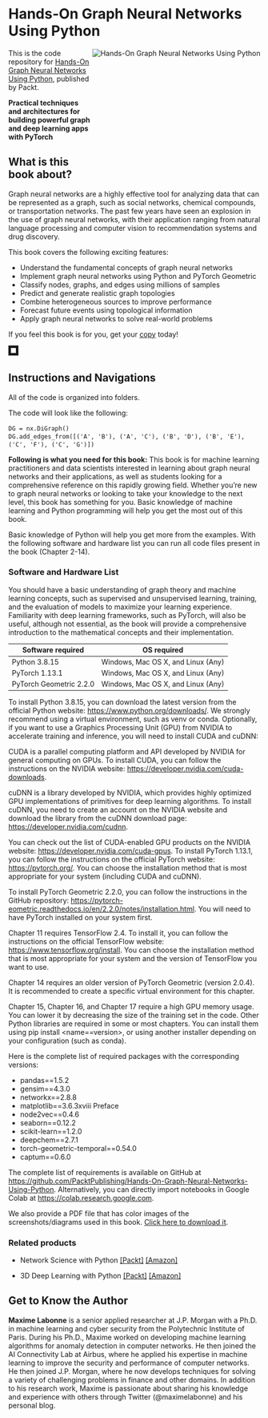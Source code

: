 # Hands-On Graph Neural Networks Using Python

<a href="https://www.packtpub.com/product/hands-on-graph-neural-networks-using-python/9781804617526?utm_source=github&utm_medium=repository&utm_campaign=9781804617526"><img src="https://static.packt-cdn.com/products/9781804617526/cover/smaller" alt="Hands-On Graph Neural Networks Using Python" height="256px" align="right"></a>

This is the code repository for [Hands-On Graph Neural Networks Using Python](https://www.packtpub.com/product/hands-on-graph-neural-networks-using-python/9781804617526?utm_source=github&utm_medium=repository&utm_campaign=9781804617526), published by Packt.

**Practical techniques and architectures for building powerful graph and deep learning apps with PyTorch**

## What is this book about?
Graph neural networks are a highly effective tool for analyzing data that can be represented as a graph, such as social networks, chemical compounds, or transportation networks. The past few years have seen an explosion in the use of graph neural networks, with their application ranging from natural language processing and computer vision to recommendation systems and drug discovery.

This book covers the following exciting features: 
* Understand the fundamental concepts of graph neural networks
* Implement graph neural networks using Python and PyTorch Geometric
* Classify nodes, graphs, and edges using millions of samples
* Predict and generate realistic graph topologies
* Combine heterogeneous sources to improve performance
* Forecast future events using topological information
* Apply graph neural networks to solve real-world problems

If you feel this book is for you, get your [copy](https://www.amazon.com/dp/B09NC5XJ6D) today!

<a href="https://www.packtpub.com/?utm_source=github&utm_medium=banner&utm_campaign=GitHubBanner"><img src="https://raw.githubusercontent.com/PacktPublishing/GitHub/master/GitHub.png" 
alt="https://www.packtpub.com/" border="5" /></a>


## Instructions and Navigations
All of the code is organized into folders.

The code will look like the following:
```
DG = nx.DiGraph()
DG.add_edges_from([('A', 'B'), ('A', 'C'), ('B', 'D'), ('B', 'E'), ('C', 'F'), ('C', 'G')])
```


**Following is what you need for this book:**
This book is for machine learning practitioners and data scientists interested in learning about graph neural networks and their applications, as well as students looking for a comprehensive reference on this rapidly growing field. Whether you’re new to graph neural networks or looking to take your knowledge to the next level, this book has something for you. Basic knowledge of machine learning and Python programming will help you get the most out of this book.	 

Basic knowledge of Python will help you get more from the examples.	
With the following software and hardware list you can run all code files present in the book (Chapter 2-14).

### Software and Hardware List

You should have a basic understanding of graph theory and machine learning concepts, such as
supervised and unsupervised learning, training, and the evaluation of models to maximize your
learning experience. Familiarity with deep learning frameworks, such as PyTorch, will also be useful,
although not essential, as the book will provide a comprehensive introduction to the mathematical
concepts and their implementation.

| Software required                      | OS required                        |
| ------------------------------------   | -----------------------------------|
| Python 3.8.15                          | Windows, Mac OS X, and Linux (Any) |                                                            
| PyTorch 1.13.1                         | Windows, Mac OS X, and Linux (Any) |
| PyTorch Geometric 2.2.0                | Windows, Mac OS X, and Linux (Any) |

To install Python 3.8.15, you can download the latest version from the official Python website: https://www.python.org/downloads/. We strongly recommend using a virtual environment, such as venv or conda. Optionally, if you want to use a Graphics Processing Unit (GPU) from NVIDIA to accelerate training and inference, you will need to install CUDA and cuDNN:

CUDA is a parallel computing platform and API developed by NVIDIA for general computing on GPUs. To install CUDA, you can follow the instructions on the NVIDIA website: https://developer.nvidia.com/cuda-downloads. 

cuDNN is a library developed by NVIDIA, which provides highly optimized GPU implementations of primitives for deep learning algorithms. To install cuDNN, you need to create an account on the NVIDIA website and download the library from the cuDNN download page: https://developer.nvidia.com/cudnn. 

You can check out the list of CUDA-enabled GPU products on the NVIDIA website: https://developer.nvidia.com/cuda-gpus. To install PyTorch 1.13.1, you can follow the instructions on the official PyTorch website: https://pytorch.org/. You can choose the installation method that is most appropriate for your system (including CUDA and cuDNN).

To install PyTorch Geometric 2.2.0, you can follow the instructions in the GitHub repository: https://pytorch-eometric.readthedocs.io/en/2.2.0/notes/installation.html.
You will need to have PyTorch installed on your system first.

Chapter 11 requires TensorFlow 2.4. To install it, you can follow the instructions on the official TensorFlow website: https://www.tensorflow.org/install. You can choose the installation method that is most appropriate for your system and the version of TensorFlow you want to use.

Chapter 14 requires an older version of PyTorch Geometric (version 2.0.4). It is recommended to create a specific virtual environment for this chapter.

Chapter 15, Chapter 16, and Chapter 17 require a high GPU memory usage. You can lower it by decreasing the size of the training set in the code.
Other Python libraries are required in some or most chapters. You can install them using pip install <name==version>, or using another installer depending on your configuration (such as conda).

Here is the complete list of required packages with the corresponding versions:
* pandas==1.5.2
* gensim==4.3.0
* networkx==2.8.8
* matplotlib==3.6.3xviii Preface
* node2vec==0.4.6
* seaborn==0.12.2
* scikit-learn==1.2.0
* deepchem==2.7.1
* torch-geometric-temporal==0.54.0
* captum==0.6.0

The complete list of requirements is available on GitHub at https://github.com/PacktPublishing/Hands-On-Graph-Neural-Networks-Using-Python. 
Alternatively, you can directly import notebooks in Google Colab at https://colab.research.google.com.

We also provide a PDF file that has color images of the screenshots/diagrams used in this book. [Click here to download it](https://packt.link/gaFU6).


### Related products <Other books you may enjoy>
* Network Science with Python [[Packt]](https://www.packtpub.com/product/network-science-with-python/9781801073691) [[Amazon]](https://www.amazon.com/dp/B0BJKP7R4P)

* 3D Deep Learning with Python [[Packt]](https://www.packtpub.com/product/3d-deep-learning-with-python/9781803247823) [[Amazon]](https://www.amazon.com/dp/B0BJVQG1VS)

## Get to Know the Author
**Maxime Labonne**
is a senior applied researcher at J.P. Morgan with a Ph.D. in machine learning
and cyber security from the Polytechnic Institute of Paris. During his Ph.D., Maxime worked on
developing machine learning algorithms for anomaly detection in computer networks. He then joined
the AI Connectivity Lab at Airbus, where he applied his expertise in machine learning to improve the
security and performance of computer networks. He then joined J.P. Morgan, where he now develops
techniques for solving a variety of challenging problems in finance and other domains. In addition
to his research work, Maxime is passionate about sharing his knowledge and experience with others
through Twitter (@maximelabonne) and his personal blog.
